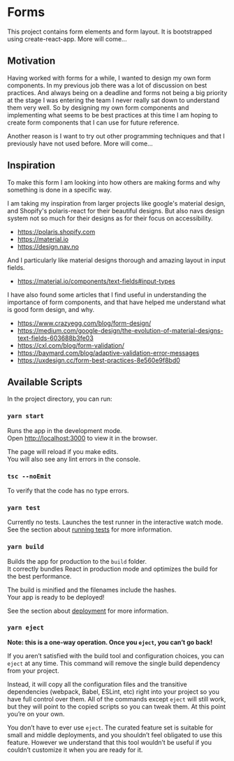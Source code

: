 # Forms
This project contains form elements and form layout.
It is bootstrapped using create-react-app.
More will come...
## Motivation
Having worked with forms for a while, I wanted to design my own form components. In my previous job there was a lot of discussion on best practices. And always being on a deadline and forms not being a big priority at the stage I was entering the team I never really sat down to understand them very well. So by designing my own form components and implementing what seems to be best practices at this time I am hoping to create form components that I can use for future reference.

Another reason is I want to try out other programming techniques and that I previously have not used before.
More will come...

## Inspiration
To make this form I am looking into how others are making forms and why something is done in a specific way.

I am taking my inspiration from larger projects like google's material design, and Shopify's polaris-react for their beautiful designs. But also navs design system not so much for their designs as for their focus on accessibility.

* https://polaris.shopify.com
* https://material.io
* https://design.nav.no

And I particularly like material designs thorough and amazing layout in input fields.

* https://material.io/components/text-fields#input-types

I have also found some articles that I find useful in understanding the importance of form components, and that have helped me understand what is good form design, and why.


* https://www.crazyegg.com/blog/form-design/
* https://medium.com/google-design/the-evolution-of-material-designs-text-fields-603688b3fe03
* https://cxl.com/blog/form-validation/
* https://baymard.com/blog/adaptive-validation-error-messages
* https://uxdesign.cc/form-best-practices-8e560e9f8bd0



## Available Scripts

In the project directory, you can run:

### `yarn start`

Runs the app in the development mode.<br />
Open [http://localhost:3000](http://localhost:3000) to view it in the browser.

The page will reload if you make edits.<br />
You will also see any lint errors in the console.

### `tsc --noEmit`
To verify that the code has no type errors.

### `yarn test`
Currently no tests.
Launches the test runner in the interactive watch mode.<br />
See the section about [running tests](https://facebook.github.io/create-react-app/docs/running-tests) for more information.

### `yarn build`

Builds the app for production to the `build` folder.<br />
It correctly bundles React in production mode and optimizes the build for the best performance.

The build is minified and the filenames include the hashes.<br />
Your app is ready to be deployed!

See the section about [deployment](https://facebook.github.io/create-react-app/docs/deployment) for more information.

### `yarn eject`

**Note: this is a one-way operation. Once you `eject`, you can’t go back!**

If you aren’t satisfied with the build tool and configuration choices, you can `eject` at any time. This command will remove the single build dependency from your project.

Instead, it will copy all the configuration files and the transitive dependencies (webpack, Babel, ESLint, etc) right into your project so you have full control over them. All of the commands except `eject` will still work, but they will point to the copied scripts so you can tweak them. At this point you’re on your own.

You don’t have to ever use `eject`. The curated feature set is suitable for small and middle deployments, and you shouldn’t feel obligated to use this feature. However we understand that this tool wouldn’t be useful if you couldn’t customize it when you are ready for it.
